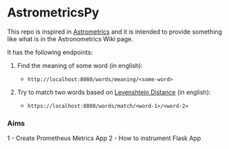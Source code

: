 # AstrometricsPy

This repo is inspired in [Astrometrics](https://github.com/quintoandar/astrometrics) and it is intended to provide 
something like what is in the Astronometrics Wiki page.
  
It has the following endpoints:

1. Find the meaning of some word (in english):
    * `http://localhost:8080/words/meaning/<some-word>`

2. Try to match two words based on [Levenshtein Distance](https://en.wikipedia.org/wiki/Levenshtein_distance) (in english):
    * `https://localhost:8080/words/match/<word-1>/<word-2>`

### Aims

1 - Create Prometheus Metrics App
2 - How to instrument Flask App

